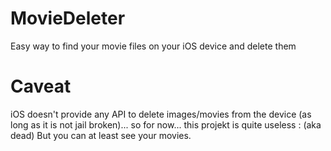 MovieDeleter
============

Easy way to find your movie files on your iOS device and delete them 


Caveat
======

iOS doesn't provide any API to delete images/movies from the device (as long as it is not jail broken)... so for now... this projekt is quite useless \: (aka dead) But you can at least see your movies.
